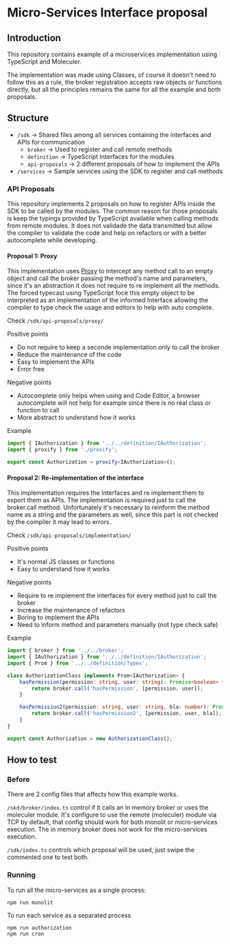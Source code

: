 # Micro-Services Interface proposal

## Introduction

This repository contains example of a microservices implementation using TypeScript and Moleculer.

The implementation was made using Classes, of course it doesn't need to follow this as a rule, the broker registration accepts raw objects or functions directly, but all the principles remains the same for all the example and both proposals.

## Structure

* `/sdk` -> Shared files among all services containing the interfaces and APIs for communication
  * `broker` -> Used to register and call remote methods
  * `definition` -> TypeScript Interfaces for the modules
  * `api-proposals` -> 2 different proposals of how to implement the APIs
* `/services` -> Sample services using the SDK to register and call methods

### API Proposals

This repository implements 2 proposals on how to register APIs inside the SDK to be called by the modules. The common reason for those proposals is keep the typings provided by TypeScript available when calling methods from remote modules. It does not validade the data transmitted but allow the compiler to validate the code and help on refactors or with a better autocomplete while developing.

#### Proposal 1: Proxy

This implementation uses [Proxy](https://developer.mozilla.org/en-US/docs/Web/JavaScript/Reference/Global_Objects/Proxy) to intercept any method call to an empty object and call the broker passing the method's name and parameters, since it's an abstraction it does not require to re implement all the methods. The forced typecast using TypeScript foce this empty object to be interpreted as an implementation of the informed Interface allowing the compiler to type check the usage and editors to help with auto complete.

Check `/sdk/api-proposals/proxy/`

Positive points
* Do not require to keep a seconde implementation only to call the broker
* Reduce the maintenance of the code
* Easy to implement the APIs
* Error free

Negative points
* Autocomplete only helps when using and Code Editor, a browser autocomplete will not help for example since there is no real class or function to call
* More abstract to understand how it works

Example
```typescript
import { IAuthorization } from '../../definition/IAuthorization';
import { proxify } from './proxify';

export const Authorization = proxify<IAuthorization>();
```

#### Proposal 2: Re-implementation of the interface

This implementation requires the Interfaces and re implement them to export them as APIs. The implementation is required just to call the broker.call method. Unfortunately it's necessary to reinform the method name as a string and the parameters as well, since this part is not checked by the compiler it may lead to errors.

Check `/sdk/api-proposals/implementation/`

Positive points
* It's normal JS classes or functions
* Easy to understand how it works

Negative points
* Require to re implement the interfaces for every method just to call the broker
* Increase the maintenance of refactors
* Boring to implement the APIs
* Need to inform method and parameters manually (not type check safe)

Example
```typescript
import { broker } from '../../broker';
import { IAuthorization } from '../../definition/IAuthorization';
import { Prom } from '../../definition/Types';

class AuthorizationClass implements Prom<IAuthorization> {
	hasPermission(permission: string, user: string): Promise<boolean> {
		return broker.call('hasPermission', [permission, user]);
	}

	hasPermission2(permission: string, user: string, bla: number): Promise<number> {
		return broker.call('hasPermission2', [permission, user, bla]);
	}
}

export const Authorization = new AuthorizationClass();
```

## How to test

### Before

There are 2 config files that affects how this example works.

`/skd/broker/index.ts` control if it calls an in memory broker or uses the moleculer module. It's configure to use the remote (moleculer) module via TCP by default, that config should work for both monolit or micro-services execution. The in memory broker does not work for the micro-services execution.

`/sdk/index.ts` controls which proposal will be used, just swipe the commented one to test both.

### Running

To run all the micro-services as a single process:
```shell
npm run monolit
```

To run each service as a separated process
```shell
npm run authorization
npm run cron
```
